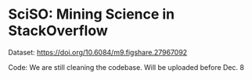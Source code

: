 # SciSO: Mining Science in StackOverflow
Dataset: https://doi.org/10.6084/m9.figshare.27967092

Code: We are still cleaning the codebase. Will be uploaded before Dec. 8
